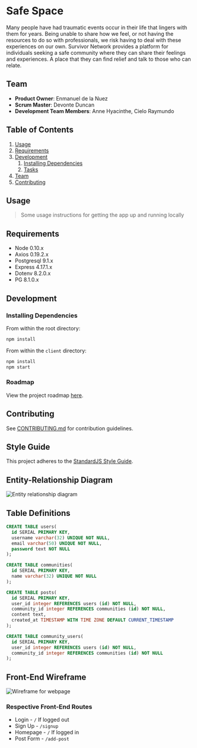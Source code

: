 # Safe Space

Many people have had traumatic events occur in their life that lingers with them for years. Being unable to share how we feel, or not having the resources to do so with professionals, we risk having to deal with these experiences on our own. Survivor Network provides a platform for individuals seeking a safe community where they can share their feelings and experiences. A place that they can find relief and talk to those who can relate.

## Team

- **Product Owner**: Enmanuel de la Nuez
- **Scrum Master**: Devonte Duncan
- **Development Team Members**: Anne Hyacinthe, Cielo Raymundo

## Table of Contents

1. [Usage](#Usage)
1. [Requirements](#requirements)
1. [Development](#development)
   1. [Installing Dependencies](#installing-dependencies)
   1. [Tasks](#tasks)
1. [Team](#team)
1. [Contributing](#contributing)

## Usage

> Some usage instructions for getting the app up and running locally

## Requirements

- Node 0.10.x
- Axios 0.19.2.x
- Postgresql 9.1.x
- Express 4.17.1.x
- Dotenv 8.2.0.x
- PG 8.1.0.x

## Development

### Installing Dependencies

From within the root directory:

```sh
npm install
```

From within the `client` directory:

```sh
npm install
npm start
```

### Roadmap

View the project roadmap [here](https://github.com/safespace-marcy/safespace/projects).

## Contributing

See [CONTRIBUTING.md](CONTRIBUTING.md) for contribution guidelines.

## Style Guide

This project adheres to the [StandardJS Style Guide](https://github.com/standard/standard).

## Entity-Relationship Diagram

![Entity relationship diagram](./diagram.png)

## Table Definitions

```sql
CREATE TABLE users(
  id SERIAL PRIMARY KEY,
  username varchar(32) UNIQUE NOT NULL,
  email varchar(50) UNIQUE NOT NULL,
  password text NOT NULL
);

CREATE TABLE communities(
  id SERIAL PRIMARY KEY,
  name varchar(32) UNIQUE NOT NULL
);

CREATE TABLE posts(
  id SERIAL PRIMARY KEY,
  user_id integer REFERENCES users (id) NOT NULL,
  community_id integer REFERENCES communities (id) NOT NULL,
  content text,
  created_at TIMESTAMP WITH TIME ZONE DEFAULT CURRENT_TIMESTAMP
);

CREATE TABLE community_users(
  id SERIAL PRIMARY KEY,
  user_id integer REFERENCES users (id) NOT NULL,
  community_id integer REFERENCES communities (id) NOT NULL
);

```

## Front-End Wireframe

![Wireframe for webpage](./wireframe.png)

### Respective Front-End Routes

- Login - `/` If logged out
- Sign Up - `/signup`
- Homepage - `/` If logged in
- Post Form - `/add-post`
